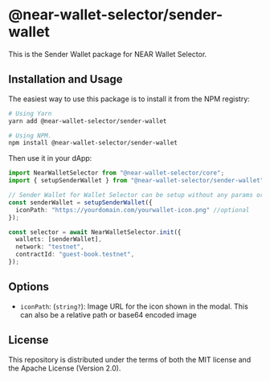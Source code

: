 # @near-wallet-selector/sender-wallet

This is the Sender Wallet package for NEAR Wallet Selector.

## Installation and Usage

The easiest way to use this package is to install it from the NPM registry:

```bash
# Using Yarn
yarn add @near-wallet-selector/sender-wallet

# Using NPM.
npm install @near-wallet-selector/sender-wallet
```

Then use it in your dApp:

```ts
import NearWalletSelector from "@near-wallet-selector/core";
import { setupSenderWallet } from "@near-wallet-selector/sender-wallet";

// Sender Wallet for Wallet Selector can be setup without any params or it can take one optional param.
const senderWallet = setupSenderWallet({
  iconPath: "https://yourdomain.com/yourwallet-icon.png" //optional
});

const selector = await NearWalletSelector.init({
  wallets: [senderWallet],
  network: "testnet",
  contractId: "guest-book.testnet",
});
```

## Options

- `iconPath`: (`string?`): Image URL for the icon shown in the modal. This can also be a relative path or base64 encoded image

## License

This repository is distributed under the terms of both the MIT license and the Apache License (Version 2.0).

